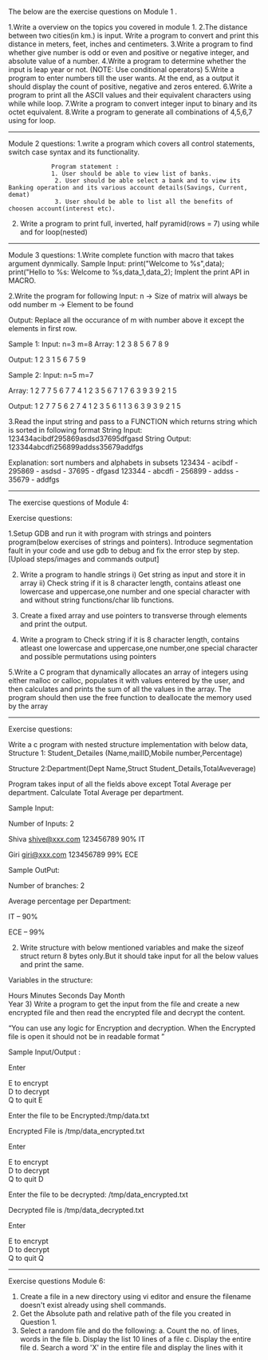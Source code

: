The below are the exercise questions on Module 1 . 

1.Write a overview on the topics you covered in module 1.
2.The distance between two cities(in km.) is input. Write a program to convert and print this distance in meters, feet, inches and centimeters.
3.Write a program to find whether give number is odd or even and positive or negative integer, and absolute value of a number.
4.Write a program to determine whether the input is leap year or not. (NOTE: Use conditional operators)
5.Write a program to enter numbers till the user wants. At the end, as a output it should display the count of positive, negative and zeros entered.
6.Write a program to print all the ASCII values and their equivalent characters using while while loop.
7.Write a program to convert integer input to binary and its octet equivalent.
8.Write a program to generate all combinations of 4,5,6,7 using for loop.

_______________________________________________________________________________________________________________________________________________________________________

Module 2 questions:
1.write a program which covers all control statements, switch case syntax and its functionality.

                Program statement : 
                1. User should be able to view list of banks.
                 2. User should be able select a bank and to view its Banking operation and its various account details(Savings, Current, demat)
                 3. User should be able to list all the benefits of choosen account(interest etc).

2. Write a program to print full, inverted, half pyramid(rows = 7) using while and for loop(nested)

____________________________________________________________________________________________________________________________________________________________________

Module 3 questions:
1.Write complete function with macro that takes argument dynmically.
Sample Input:
        print("Welcome to %s",data);
        print("Hello to %s: Welcome to %s,data_1,data_2);
       Implent the print API in MACRO.

2.Write the program for following
Input:
n -> Size of matrix will always be odd number
m -> Element to be found

Output:
Replace all the occurance of m with number above it  except the elements in first row.

Sample 1:
Input:
n=3
m=8
Array:
1 2 3
8 5 6
7 8 9

Output:
1 2 3
1 5 6
7 5 9

Sample 2:
Input:
n=5
m=7

Array:
1 2 7 7 5
6 7 7 4 1
2 3 5 6 7
1 7 6 3 9
3 9 2 1 5

Output:
1 2 7 7 5
6 2 7 4 1
2 3 5 6 1
1 3 6 3 9
3 9 2 1 5

3.Read the input string and pass to a FUNCTION which returns string which is sorted in following format
String Input:
123434acibdf295869asdsd37695dfgasd
String Output:
123344abcdfi256899addss35679addfgs

Explanation:
sort numbers and alphabets in subsets
123434 - acibdf - 295869 - asdsd - 37695 - dfgasd
123344 - abcdfi - 256899 - addss - 35679 - addfgs

_______________________________________________________________________________________________________________________________________________________________________


 The exercise questions of Module 4:

 

Exercise questions:

1.Setup GDB and run it with program with strings and pointers program(below exercises of strings and pointers). Introduce segmentation fault in your code and use gdb to debug and fix the error step by step.[Upload steps/images and commands output]

 2. Write a program to handle strings
    i) Get string as input and store it in array 
    ii) Check string if it is 8 character length, contains atleast one lowercase and uppercase,one number and one special character with and without string functions/char lib functions.

 3. Create a fixed array and use pointers to transverse through elements and print the output.

 4. Write a program to Check string if it is 8 character length, contains atleast one lowercase and uppercase,one number,one special character and possible permutations using pointers

 5.Write a C program that dynamically allocates an array of integers using either malloc or calloc, populates it with values entered by the user, and then calculates and prints the sum of all the values in the array. The program should then use the free function to deallocate the memory used by the array
 
 _________________________________________________________________________________________________________________________________________________________________
 
 
 Exercise questions:

Write a c program with nested structure implementation with below data, 
Structure 1: Student_Detailes (Name,mailID,Mobile number,Percentage) 

Structure 2:Department(Dept Name,Struct Student_Details,TotalAveverage) 

Program takes input of all the fields above except Total Average per department. Calculate Total Average per department. 

Sample Input: 

Number of Inputs: 2 

Shiva shive@xxx.com 123456789 90% IT  

Giri giri@xxx.com 123456789 99% ECE 

Sample OutPut: 

Number of branches: 2 

Average percentage per Department: 

IT – 90% 

ECE – 99% 

2) Write structure with below mentioned variables and make the sizeof struct return 8 bytes only.But it should take input for all the below values and print the same. 

Variables in the structure: 

Hours 
Minutes 
Seconds 
Day 
Month  
Year 
3) Write a program to get the input from the file and create a new encrypted file and then read the encrypted file and decrypt the content. 

“You can use any logic for Encryption and decryption. When the Encrypted file is open it should not be in readable format ” 

 Sample Input/Output : 

Enter 

E to encrypt  
D to decrypt  
Q to quit 
E 

Enter the file to be Encrypted:/tmp/data.txt 

Encrypted File is /tmp/data_encrypted.txt 

Enter 

E to encrypt  
D to decrypt  
Q to quit 
D 

Enter the file to be decrypted:  /tmp/data_encrypted.txt 

Decrypted file is /tmp/data_decrypted.txt 

Enter 

E to encrypt  
D to decrypt  
Q to quit 
Q 

____________________________________________________________________________________________________________________________________________________________________

Exercise questions Module 6:

1. Create a file in a new directory using vi editor and ensure the filename doesn't exist already using shell commands.
2. Get the Absolute path and relative path of the file you created in Question 1.
3. Select a random file and do the following:
    a. Count the no. of lines, words in the file
    b. Display the list 10 lines of a file
    c. Display the entire file
    d. Search a word 'X' in the entire file and display the lines with it
